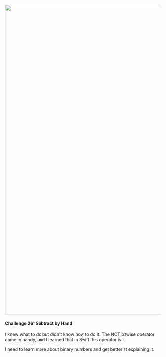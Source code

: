 <img src="https://github.com/nhiddink/HackingWithSwift/blob/master/logo.png" width="1000">

#### Challenge 26: Subtract by Hand

I knew what to do but didn't know how to do it. The NOT bitwise operator came in handy, and I learned that in Swift this operator is `~`.

I need to learn more about binary numbers and get better at explaining it.
